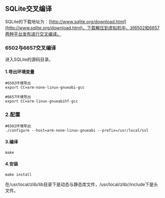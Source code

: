 ## SQLite交叉编译

SQLite的下载地址为：[http://www.sqlite.org/download.html](http://www.sqlite.org/download.html)，下载解压到虚拟机中，对6502和6657两种平台发布进行交叉编译。

### 6502与6657交叉编译

进入SQLite的源码目录。

#### 1.导出环境变量

```
#6502环境导出
export CC=arm-none-linux-gnueabi-gcc
```

```
#6657环境导出
export CC=arm-linux-gnueabihf-gcc
```

### 2.配置

```
#6502环境导出
./configure --host=arm-none-linux-gnueabi --prefix=/usr/local/ssl
```

#### 3.编译

```
make
```

#### 4.安装

```
make install
```

在/usr/local/zlib/lib目录下是动态与静态库文件，/usr/local/zlib//include下是头文件。

